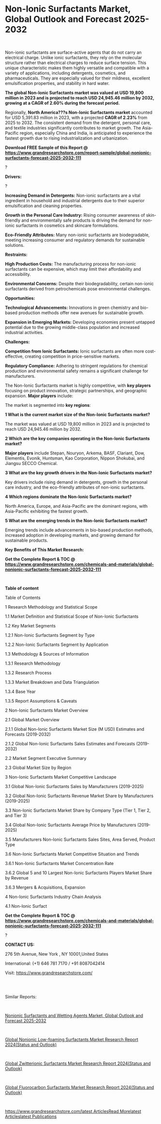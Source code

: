 <h1>Non-Ionic Surfactants Market, Global Outlook and Forecast 2025-2032</h1><br/><p>Non-ionic surfactants are surface-active agents that do not carry an electrical charge. Unlike ionic surfactants, they rely on the molecular structure rather than electrical charges to reduce surface tension. This unique characteristic makes them highly versatile and compatible with a variety of applications, including detergents, cosmetics, and pharmaceuticals. They are especially valued for their mildness, excellent emulsification properties, and stability in hard water.</p>
 
 
 
 <p><strong>The global Non-Ionic Surfactants market was valued at USD 19,800 million in 2023 and is projected to reach USD 24,945.46 million by 2032, growing at a <strong>CAGR</strong> of 2.60% during the forecast period.</strong></p>
 
 
 
 <p>Regionally, <strong>North America???s Non-Ionic Surfactants market</strong> accounted for USD 5,391.83 million in 2023, with a projected <strong><strong>CAGR</strong> of 2.23%</strong> from 2025 to 2032. The consistent demand from the detergent, personal care, and textile industries significantly contributes to market growth. The Asia-Pacific region, especially China and India, is anticipated to experience the fastest growth due to rising industrialization and urbanization.</p>
 
 
 
 <div><b>Download FREE Sample of this Report @ <a href="https://www.grandresearchstore.com/report-sample/global-nonionic-surfactants-forecast-2025-2032-111">https://www.grandresearchstore.com/report-sample/global-nonionic-surfactants-forecast-2025-2032-111</a></b></div>
 
 
 
 <p>? </p>
 
 
 
 <p><strong>Drivers:</strong></p>
 
 
 
 <p>? </p>
 
 
 
 <p><strong>Increasing Demand in Detergents:</strong> Non-ionic surfactants are a vital ingredient in household and industrial detergents due to their superior emulsification and cleaning properties.</p>
 
 
 
 <p><strong>Growth in the Personal Care Industry:</strong> Rising consumer awareness of skin-friendly and environmentally safe products is driving the demand for non-ionic surfactants in cosmetics and skincare formulations.</p>
 
 
 
 <p><strong>Eco-Friendly Attributes:</strong> Many non-ionic surfactants are biodegradable, meeting increasing consumer and regulatory demands for sustainable solutions.</p>
 
 
 
 <p><strong>Restraints:</strong></p>
 
 
 
 <p><strong>High Production Costs:</strong> The manufacturing process for non-ionic surfactants can be expensive, which may limit their affordability and accessibility.</p>
 
 
 
 <p><strong>Environmental Concerns:</strong> Despite their biodegradability, certain non-ionic surfactants derived from petrochemicals pose environmental challenges.</p>
 
 
 
 <p><strong>Opportunities:</strong></p>
 
 
 
 <p><strong>Technological Advancements:</strong> Innovations in green chemistry and bio-based production methods offer new avenues for sustainable growth.</p>
 
 
 
 <p><strong>Expansion in Emerging Markets:</strong> Developing economies present untapped potential due to the growing middle-class population and increased industrial activities.</p>
 
 
 
 <p><strong>Challenges:</strong></p>
 
 
 
 <p><strong>Competition from Ionic Surfactants:</strong> Ionic surfactants are often more cost-effective, creating competition in price-sensitive markets.</p>
 
 
 
 <p><strong>Regulatory Compliance:</strong> Adhering to stringent regulations for chemical production and environmental safety remains a significant challenge for manufacturers.</p>
 
 
 
 <p>The Non-Ionic Surfactants market is highly competitive, with <strong>key players</strong> focusing on product innovation, strategic partnerships, and geographic expansion. <strong>Major players</strong> include:</p>
 
 
 
 <p>The market is segmented into <strong>key regions</strong>:</p>
 
 
 
 <p><strong>1 What is the current market size of the Non-Ionic Surfactants market?</strong></p>
 
 
 
 <p>The market was valued at USD 19,800 million in 2023 and is projected to reach USD 24,945.46 million by 2032.</p>
 
 
 
 <p><strong>2 Which are the key companies operating in the Non-Ionic Surfactants market?</strong></p>
 
 
 
 <p><strong>Major players</strong> include Stepan, Nouryon, Arkema, BASF, Clariant, Dow, Elementis, Evonik, Huntsman, Kao Corporation, Nippon Shokubai, and Jiangsu SECCO Chemical.</p>
 
 
 
 <p><strong>3 What are the key growth drivers in the Non-Ionic Surfactants market?</strong></p>
 
 
 
 <p>Key drivers include rising demand in detergents, growth in the personal care industry, and the eco-friendly attributes of non-ionic surfactants.</p>
 
 
 
 <p><strong>4 Which regions dominate the Non-Ionic Surfactants market?</strong></p>
 
 
 
 <p>North America, Europe, and Asia-Pacific are the dominant regions, with Asia-Pacific exhibiting the fastest growth.</p>
 
 
 
 <p><strong>5 What are the emerging trends in the Non-Ionic Surfactants market?</strong></p>
 
 
 
 <p>Emerging trends include advancements in bio-based production methods, increased adoption in developing markets, and growing demand for sustainable products.</p>
 
 
 
 <p><strong>Key Benefits of This Market Research:</strong></p>
 
 
 
 <div><b>Get the Complete Report & TOC @ <a href="https://www.grandresearchstore.com/chemicals-and-materials/global-nonionic-surfactants-forecast-2025-2032-111">https://www.grandresearchstore.com/chemicals-and-materials/global-nonionic-surfactants-forecast-2025-2032-111</a></b></div>
 
 
 
 <p><br />
 
 <b>Table of content</b></p>
 
 
 
 <p>Table of Contents<br />
 
 1 Research Methodology and Statistical Scope<br />
 
 1.1 Market Definition and Statistical Scope of Non-Ionic Surfactants<br />
 
 1.2 Key Market Segments<br />
 
 1.2.1 Non-Ionic Surfactants Segment by Type<br />
 
 1.2.2 Non-Ionic Surfactants Segment by Application<br />
 
 1.3 Methodology & Sources of Information<br />
 
 1.3.1 Research Methodology<br />
 
 1.3.2 Research Process<br />
 
 1.3.3 Market Breakdown and Data Triangulation<br />
 
 1.3.4 Base Year<br />
 
 1.3.5 Report Assumptions & Caveats<br />
 
 2 Non-Ionic Surfactants Market Overview<br />
 
 2.1 Global Market Overview<br />
 
 2.1.1 Global Non-Ionic Surfactants Market Size (M USD) Estimates and Forecasts (2019-2032)<br />
 
 2.1.2 Global Non-Ionic Surfactants Sales Estimates and Forecasts (2019-2032)<br />
 
 2.2 Market Segment Executive Summary<br />
 
 2.3 Global Market Size by Region<br />
 
 3 Non-Ionic Surfactants Market Competitive Landscape<br />
 
 3.1 Global Non-Ionic Surfactants Sales by Manufacturers (2019-2025)<br />
 
 3.2 Global Non-Ionic Surfactants Revenue Market Share by Manufacturers (2019-2025)<br />
 
 3.3 Non-Ionic Surfactants Market Share by Company Type (Tier 1, Tier 2, and Tier 3)<br />
 
 3.4 Global Non-Ionic Surfactants Average Price by Manufacturers (2019-2025)<br />
 
 3.5 Manufacturers Non-Ionic Surfactants Sales Sites, Area Served, Product Type<br />
 
 3.6 Non-Ionic Surfactants Market Competitive Situation and Trends<br />
 
 3.6.1 Non-Ionic Surfactants Market Concentration Rate<br />
 
 3.6.2 Global 5 and 10 Largest Non-Ionic Surfactants Players Market Share by Revenue<br />
 
 3.6.3 Mergers & Acquisitions, Expansion<br />
 
 4 Non-Ionic Surfactants Industry Chain Analysis<br />
 
 4.1 Non-Ionic Surfact</p>
 
 
 
 <div><b>Get the Complete Report & TOC @ <a href="https://www.grandresearchstore.com/chemicals-and-materials/global-nonionic-surfactants-forecast-2025-2032-111">https://www.grandresearchstore.com/chemicals-and-materials/global-nonionic-surfactants-forecast-2025-2032-111</a></b></div>
 
 
 
 <p>? </p>
 
 
 
 <p><b>CONTACT US:</b><br />
 
 276 5th Avenue, New York , NY 10001,United States<br />
 
 International: (+1) 646 781 7170 / +91 8087042414<br />
 
 Visit: <a href="https://www.grandresearchstore.com/">https://www.grandresearchstore.com/</a><br />
 
 <br />
 
 <br />
 
 Similar Reports:<br />
 
 <br />
 
 <a href="https://www.grandresearchstore.com/chemicals-and-materials/global-nonionic-surfactants-wetting-agents-forecast-2025-2032-373">Nonionic Surfactants and Wetting Agents Market, Global Outlook and Forecast 2025-2032</a><br />
 
 <br />
 
 <a href="https://www.grandresearchstore.com/chemicals-and-materials/global-nonionic-lowfoaming-surfactants-2024-137">Global Nonionic Low-foaming Surfactants Market Research Report 2024(Status and Outlook)</a><br />
 
 <br />
 
 <a href="https://www.grandresearchstore.com/chemicals-and-materials/global-zwitterionic-surfactants-2024-339">Global Zwitterionic Surfactants Market Research Report 2024(Status and Outlook)</a><br />
 
 <br />
 
 <a href="https://www.grandresearchstore.com/chemicals-and-materials/global-fluorocarbon-surfactants-2024-982">Global Fluorocarbon Surfactants Market Research Report 2024(Status and Outlook)</a><br />
 
 <br />
 
 <a href="https://gyeongbokgung.com">https://www.grandresearchstore.com/</a><a href="https://hallyeomaritime.com">latest Articles</a><a href="https://jingwansa.com">Read More</a><a href="https://nguoiviet.jp/">latest Articles</a><a href="https://www.intelmarketresearch.com/">latest Publications</a></p>